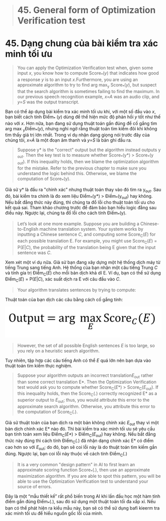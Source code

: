> # 45. General form of Optimization Verification test

 # 45. Dạng chung của bài kiểm tra xác minh tối ưu


> You can apply the Optimization Verification test when, given some input ​*x​*, you know how to compute Score​<sub>\*</sub>​(*y​*) that indicates how good a response ​*y​* is to an input ​*x*.​ Furthermore, you are using an approximate algorithm to try to find arg max​<sub>y</sub>​ Score​<sub>\*</sub>​(*y​*), but suspect that the search algorithm is sometimes failing to find the maximum. In our previous speech recognition example, ​*x=A​* was an audio clip, and ​*y=S​* was the output transcript.

Bạn có thể áp dụng bài kiểm tra xác minh tối ưu khi, với một số đầu vào *x*, bạn biết cách tính Điểm<sub>\*</sub> (*y*) dùng để thể hiện mức độ phản hồi *y* tốt như thế nào với *x*. Hơn nữa, bạn đang sử dụng thuật toán gần đúng để cố gắng tìm arg max <sub>y</sub>Điểm<sub>\*</sub>(*y*), nhưng nghi ngờ rằng thuật toán tìm kiếm đôi khi không tìm thấy giá trị lớn nhất. Trong ví dụ nhận dạng giọng nói trước đây của chúng tôi, *x=A* là một đoạn âm thanh và *y=S* là bản ghi đầu ra.


> Suppose y\* is the "correct" output but the algorithm instead outputs y​<sub>out</sub>​. Then the key test is to measure whether Score​<sub>\*</sub>​(y*) > Score​<sub>\*</sub>​(y​<sub>out</sub>). If this inequality holds, then we blame the optimization algorithm for the mistake. Refer to the previous chapter to make sure you understand the logic behind this. Otherwise, we blame the computation of Score​<sub>\*</sub>​(y).

Giả sử y\* là đầu ra "chính xác" nhưng thuật toán thay vào đó tìm ra y<sub>out</sub>. Sau đó, bài kiểm tra chính là đo xem liệu Điểm<sub>\*</sub>(y\*) > Điểm<sub>\*</sub>(y<sub>out</sub>) hay không. Nếu bất đẳng thức này đúng, thì chúng ta đổ lỗi cho thuật toán tối ưu cho kết quả sai. Tham khảo chương trước để đảm bảo bạn hiểu logic đằng sau điều này. Ngược lại, chúng ta đổ lỗi cho cách tính Điểm<sub>\*</sub>(y).

> Let’s look at one more example. Suppose you are building a Chinese-to-English machine translation system. Your system works by inputting a Chinese sentence ​*C*,​ and computing some Score​<sub>C</sub>​(​*E*)​ for each possible translation ​E.​ For example, you might use Score​<sub>C</sub>​(​*E*)​ = P(*E*|*C*), the probability of the translation being E given that the input sentence was ​*C*.

Xem xét một ví dụ nữa. Giả sử bạn đang xây dựng một hệ thống dịch máy từ tiếng Trung sang tiếng Anh. Hệ thống của bạn nhận một câu tiếng Trung *C* và tính gía trị Điểm<sub>C</sub>(*E*) cho mỗi bản dịch khả dĩ E. Ví dụ, bạn có thể sử dụng Điểm<sub>C</sub>(*E*) = P(*E*|*C*), xác suất dịch ra E với câu đầu vào *C*.

> Your algorithm translates sentences by trying to compute:

Thuật toán của bạn dịch các câu bằng cách cố gắng tính:

![img](../imgs/C45_01.png)

> However, the set of all possible English sentences *E* is too large, so you rely on a heuristic search algorithm.

Tuy nhiên, tập hợp các câu tiếng Anh có thể *E* quá lớn nên bạn dựa vào thuật toán tìm kiếm thực nghiệm.

> Suppose your algorithm outputs an incorrect translation ​*E​*<sub>out</sub>​ rather than some correct translation ​E​*. Then the Optimization Verification test would ask you to compute whether Score​<sub>C</sub>​(*E*\*) > Score​<sub>C</sub>​(*E*<sub>out</sub>). If this inequality holds, then the Score​<sub>C</sub>​(.) correctly recognized E\* as a superior output to *E​*<sub>out</sub>​; thus, you would attribute this error to the approximate search algorithm. Otherwise, you attribute this error to the computation of Score​<sub>C</sub>​(.).

Giả sử thuật toán của bạn dịch ra một bản không chính xác *E*<sub>out</sub> thay vì một bản dịch chính xác E\* nào đó. Thì bài kiểm tra xác minh tối ưu sẽ yêu cầu bạn tính toán xem liệu Điểm<sub>C</sub>(*E\**) > Điểm<sub>C</sub>(*E*<sub>out</sub>) hay không. Nếu bất đẳng thức này đúng thì cách tính Điểm<sub>C</sub>(.) đã nhận dạng chính xác E\* có điểm cao hơn so với *E*<sub>out</sub>; do đó, bạn sẽ coi lỗi này là do thuật toán tìm kiếm gần đúng. Ngược lại, bạn coi lỗi này thuộc về cách tính Điểm<sub>C</sub>(.)

> It is a very common "design pattern" in AI to first learn an approximate scoring function Score<sub>\*</sub>(.), then use an approximate maximization algorithm. If you are able to spot this pattern, you will be able to use the Optimization Verification test to understand your source of errors.

Đây là một “mẫu thiết kế” rất phổ biến trong AI khi lần đầu học một hàm tính điểm gần đúng Điểm<sub>\*</sub>(.), sau đó sử dụng một thuật toán tối đa xấp xỉ. Nếu bạn có thể phát hiện ra kiểu mẫu này, bạn sẽ có thể sử dụng bafi kieerm tra xác minh tối ưu để hiểu nguồn gốc lỗi của mình.
